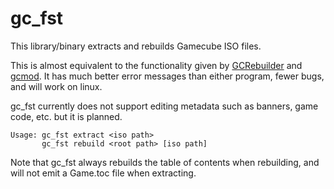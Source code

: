 # gc_fst
This library/binary extracts and rebuilds Gamecube ISO files.

This is almost equivalent to the functionality given by [GCRebuilder](https://github.com/lunarsoap5/gcrebuilder)
and [gcmod](https://github.com/Addisonbean/gcmod).
It has much better error messages than either program, fewer bugs, and will work on linux.

gc_fst currently does not support editing metadata such as banners, game code, etc. but it is planned.

```
Usage: gc_fst extract <iso path>
       gc_fst rebuild <root path> [iso path]
```

Note that gc_fst always rebuilds the table of contents when rebuilding, and will not emit a Game.toc file when extracting.
